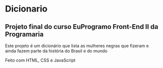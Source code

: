﻿# Dicionario

## Projeto final do curso EuProgramo Front-End II da Programaria

Este projeto é um dicionário que lista as mulheres negras que
fizeram e ainda fazem parte da história do Brasil e do mundo

Feito com HTML, CSS e JavaScript
